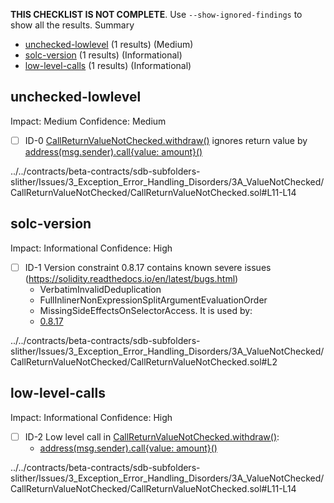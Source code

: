 **THIS CHECKLIST IS NOT COMPLETE**. Use `--show-ignored-findings` to show all the results.
Summary
 - [unchecked-lowlevel](#unchecked-lowlevel) (1 results) (Medium)
 - [solc-version](#solc-version) (1 results) (Informational)
 - [low-level-calls](#low-level-calls) (1 results) (Informational)
## unchecked-lowlevel
Impact: Medium
Confidence: Medium
 - [ ] ID-0
[CallReturnValueNotChecked.withdraw()](../../contracts/beta-contracts/sdb-subfolders-slither/Issues/3_Exception_Error_Handling_Disorders/3A_ValueNotChecked/CallReturnValueNotChecked/CallReturnValueNotChecked.sol#L11-L14) ignores return value by [address(msg.sender).call{value: amount}()](../../contracts/beta-contracts/sdb-subfolders-slither/Issues/3_Exception_Error_Handling_Disorders/3A_ValueNotChecked/CallReturnValueNotChecked/CallReturnValueNotChecked.sol#L13)

../../contracts/beta-contracts/sdb-subfolders-slither/Issues/3_Exception_Error_Handling_Disorders/3A_ValueNotChecked/CallReturnValueNotChecked/CallReturnValueNotChecked.sol#L11-L14


## solc-version
Impact: Informational
Confidence: High
 - [ ] ID-1
Version constraint 0.8.17 contains known severe issues (https://solidity.readthedocs.io/en/latest/bugs.html)
	- VerbatimInvalidDeduplication
	- FullInlinerNonExpressionSplitArgumentEvaluationOrder
	- MissingSideEffectsOnSelectorAccess.
It is used by:
	- [0.8.17](../../contracts/beta-contracts/sdb-subfolders-slither/Issues/3_Exception_Error_Handling_Disorders/3A_ValueNotChecked/CallReturnValueNotChecked/CallReturnValueNotChecked.sol#L2)

../../contracts/beta-contracts/sdb-subfolders-slither/Issues/3_Exception_Error_Handling_Disorders/3A_ValueNotChecked/CallReturnValueNotChecked/CallReturnValueNotChecked.sol#L2


## low-level-calls
Impact: Informational
Confidence: High
 - [ ] ID-2
Low level call in [CallReturnValueNotChecked.withdraw()](../../contracts/beta-contracts/sdb-subfolders-slither/Issues/3_Exception_Error_Handling_Disorders/3A_ValueNotChecked/CallReturnValueNotChecked/CallReturnValueNotChecked.sol#L11-L14):
	- [address(msg.sender).call{value: amount}()](../../contracts/beta-contracts/sdb-subfolders-slither/Issues/3_Exception_Error_Handling_Disorders/3A_ValueNotChecked/CallReturnValueNotChecked/CallReturnValueNotChecked.sol#L13)

../../contracts/beta-contracts/sdb-subfolders-slither/Issues/3_Exception_Error_Handling_Disorders/3A_ValueNotChecked/CallReturnValueNotChecked/CallReturnValueNotChecked.sol#L11-L14


